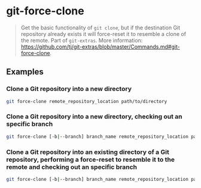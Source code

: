 # git-force-clone

> Get the basic functionality of `git clone`, but if the destination Git repository already exists it will force-reset it to resemble a clone of the remote. Part of `git-extras`. More information: <https://github.com/tj/git-extras/blob/master/Commands.md#git-force-clone>.

## Examples

### Clone a Git repository into a new directory

```bash
git force-clone remote_repository_location path/to/directory
```

### Clone a Git repository into a new directory, checking out an specific branch

```bash
git force-clone [-b|--branch] branch_name remote_repository_location path/to/directory
```

### Clone a Git repository into an existing directory of a Git repository, performing a force-reset to resemble it to the remote and checking out an specific branch

```bash
git force-clone [-b|--branch] branch_name remote_repository_location path/to/directory
```
